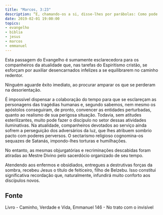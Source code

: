 ```yaml
---
title: "Marcos, 3:23"
description: “E, chamando-os a si, disse-lhes por parábolas: Como pode Satanás expulsar Satanás?”
date: 2019-02-01 19:00:00
topics: 
- evangelho
- biblia
- jesus
- marcos
- emmanuel
---
```


Esta passagem do Evangelho é sumamente esclarecedora para os
companheiros da atualidade que, nas tarefas do Espiritismo cristão, se
esforçam por auxiliar desencarnados infelizes a se equilibrarem no caminho
redentor.

Ninguém aguarde êxito imediato, ao procurar amparar os que se perderam
na desorientação.

É impossível dispensar a colaboração do tempo para que se esclareçam as
personagens das tragédias humanas e, segundo sabemos, nem mesmo os apóstolos
conseguiram, de pronto, convencer as entidades perturbadas, quanto ao realismo
de sua perigosa situação. Todavia, sem atitudes esterilizantes, muito pode fazer
o discípulo no setor dessas atividades iluminativas. Na atualidade, companheiros
devotados ao serviço ainda sofrem a perseguição dos adversários da luz, que lhes
atribuem sombrio pacto com poderes perversos. O sectarismo religioso
cognomina-os sequazes de Satanás, impondo-lhes torturas e humilhações.

No entanto, as mesmas objurgatórias e recriminações descabidas foram atiradas ao
Mestre Divino pelo sacerdócio organizado de seu tempo.

Atendendo aos enfermos e obsidiados, entregues a destrutivas forças da sombra,
recebeu Jesus o título de feiticeiro, filho de Belzebu. Isso constitui
significativa recordação que, naturalmente, infundirá muito conforto aos
discípulos novos.



## Fonte
Livro - Caminho, Verdade e Vida, Emmanuel
146 - No trato com o invisível
